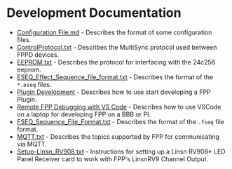 # Development Documentation

- [Configuration File.md](./Configuration_Files.md) - Describes the format of some configuration files.
- [ControlProtocol.txt](./ControlProtocol.txt) - Describes the MultiSync protocol used between FPPD devices.
- [EEPROM.txt](./EEPROM.txt) - Describes the protocol for interfacing with the 24c256 eeprom.
- [ESEQ_Effect_Sequence_file_format.txt](./ESEQ_Effect_Sequence_file_format.txt) - Describes the format of the `*.eseq` files.
- [Plugin Development](./Plugin_Development.md) - Describes how to use start developing a FPP Plugin.
- [Remote FPP Debugging with VS Code](./FPP-with-vs-code.md) - Describes how to use VSCode on a laptop for developing FPP on a BBB or PI.
- [FSEQ_Sequence_File_Format.txt](./FSEQ_Sequence_File_Format.txt) - Describes the format of the `.fseq` file format.
- [MQTT.txt](./MQTT.txt) - Describes the topics supported by FPP for communicating via MQTT.
- [Setup-Linsn_RV908.txt](./Setup-Linsn_RV908.txt) -
Instructions for setting up a Linsn RV908* LED Panel Receiver card to work with FPP's LinsnRV9 Channel Output.

